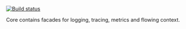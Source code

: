 [![Build status](https://ci.appveyor.com/api/projects/status/4ygjs6dxr4b9ivh8/branch/master?svg=true)](https://ci.appveyor.com/project/vostok/core/branch/master)

Core contains facades for logging, tracing, metrics and flowing context.

